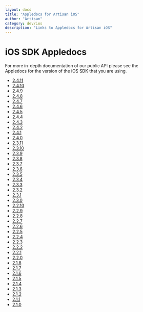 ```yaml
---
layout: docs
title: "Appledocs for Artisan iOS"
author: "Artisan"
category: dev/ios
description: "Links to Appledocs for Artisan iOS"
---
```


# iOS SDK Appledocs

For more in-depth documentation of our public API please see the Appledocs for the version of the iOS SDK that you are using.

* <a target="_blank" href="/ios/appledoc/2_4_11">2.4.11</a>
* <a target="_blank" href="/ios/appledoc/2_4_10">2.4.10</a>
* <a target="_blank" href="/ios/appledoc/2_4_9">2.4.9</a>
* <a target="_blank" href="/ios/appledoc/2_4_8">2.4.8</a>
* <a target="_blank" href="/ios/appledoc/2_4_7">2.4.7</a>
* <a target="_blank" href="/ios/appledoc/2_4_6">2.4.6</a>
* <a target="_blank" href="/ios/appledoc/2_4_5">2.4.5</a>
* <a target="_blank" href="/ios/appledoc/2_4_4">2.4.4</a>
* <a target="_blank" href="/ios/appledoc/2_4_3">2.4.3</a>
* <a target="_blank" href="/ios/appledoc/2_4_2">2.4.2</a>
* <a target="_blank" href="/ios/appledoc/2_4_1">2.4.1</a>
* <a target="_blank" href="/ios/appledoc/2_4_0">2.4.0</a>
* <a target="_blank" href="/ios/appledoc/2_3_11">2.3.11</a>
* <a target="_blank" href="/ios/appledoc/2_3_10">2.3.10</a>
* <a target="_blank" href="/ios/appledoc/2_3_9">2.3.9</a>
* <a target="_blank" href="/ios/appledoc/2_3_8">2.3.8</a>
* <a target="_blank" href="/ios/appledoc/2_3_7">2.3.7</a>
* <a target="_blank" href="/ios/appledoc/2_3_6">2.3.6</a>
* <a target="_blank" href="/ios/appledoc/2_3_5">2.3.5</a>
* <a target="_blank" href="/ios/appledoc/2_3_4">2.3.4</a>
* <a target="_blank" href="/ios/appledoc/2_3_3">2.3.3</a>
* <a target="_blank" href="/ios/appledoc/2_3_2">2.3.2</a>
* <a target="_blank" href="/ios/appledoc/2_3_1">2.3.1</a>
* <a target="_blank" href="/ios/appledoc/2_3_0">2.3.0</a>
* <a target="_blank" href="/ios/appledoc/2_2_10">2.2.10</a>
* <a target="_blank" href="/ios/appledoc/2_2_9">2.2.9</a>
* <a target="_blank" href="/ios/appledoc/2_2_8">2.2.8</a>
* <a target="_blank" href="/ios/appledoc/2_2_7">2.2.7</a>
* <a target="_blank" href="/ios/appledoc/2_2_6">2.2.6</a>
* <a target="_blank" href="/ios/appledoc/2_2_5">2.2.5</a>
* <a target="_blank" href="/ios/appledoc/2_2_4">2.2.4</a>
* <a target="_blank" href="/ios/appledoc/2_2_3">2.2.3</a>
* <a target="_blank" href="/ios/appledoc/2_2_2">2.2.2</a>
* <a target="_blank" href="/ios/appledoc/2_2_1">2.2.1</a>
* <a target="_blank" href="/ios/appledoc/2_2_0">2.2.0</a>
* <a target="_blank" href="/ios/appledoc/2_1_8">2.1.8</a>
* <a target="_blank" href="/ios/appledoc/2_1_7">2.1.7</a>
* <a target="_blank" href="/ios/appledoc/2_1_6">2.1.6</a>
* <a target="_blank" href="/ios/appledoc/2_1_5">2.1.5</a>
* <a target="_blank" href="/ios/appledoc/2_1_4">2.1.4</a>
* <a target="_blank" href="/ios/appledoc/2_1_3">2.1.3</a>
* <a target="_blank" href="/ios/appledoc/2_1_2">2.1.2</a>
* <a target="_blank" href="/ios/appledoc/2_1_1">2.1.1</a>
* <a target="_blank" href="/ios/appledoc/2_1_0">2.1.0</a>
